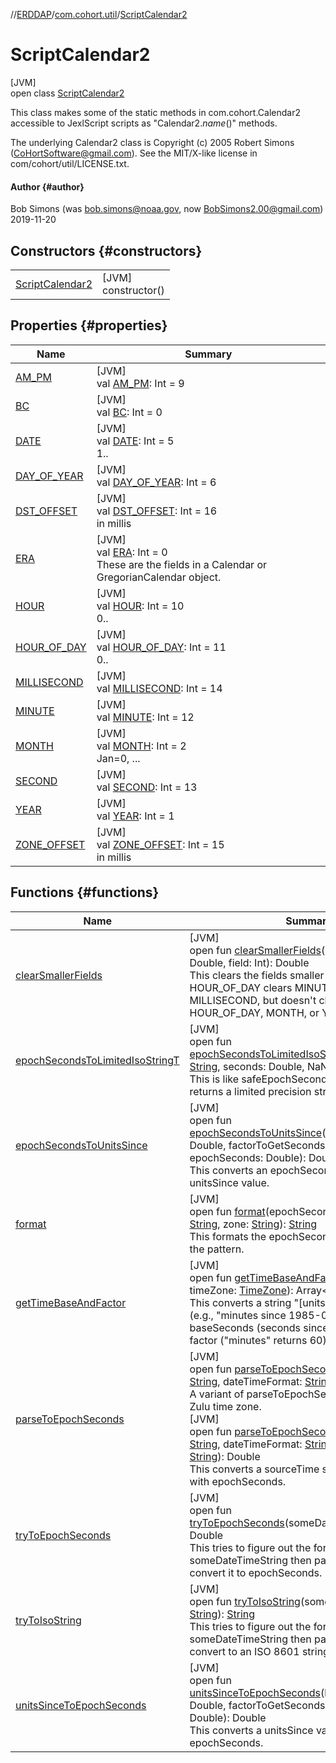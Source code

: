 //[ERDDAP](../../../index.md)/[com.cohort.util](../index.md)/[ScriptCalendar2](index.md)

# ScriptCalendar2

[JVM]\
open class [ScriptCalendar2](index.md)

This class makes some of the static methods in com.cohort.Calendar2 accessible to JexlScript scripts as &quot;Calendar2.*name*()&quot; methods. 

The underlying Calendar2 class is Copyright (c) 2005 Robert Simons (CoHortSoftware@gmail.com). See the MIT/X-like license in com/cohort/util/LICENSE.txt.

#### Author {#author}

Bob Simons (was bob.simons@noaa.gov, now BobSimons2.00@gmail.com) 2019-11-20

## Constructors {#constructors}

| | |
|---|---|
| [ScriptCalendar2](-script-calendar2-constructor.md) | [JVM]<br/>constructor() |

## Properties {#properties}

| Name | Summary |
|---|---|
| [AM_PM](-a-m_-p-m.md) | [JVM]<br/>val [AM_PM](-a-m_-p-m.md): Int = 9 |
| [BC](-b-c.md) | [JVM]<br/>val [BC](-b-c.md): Int = 0 |
| [DATE](-d-a-t-e.md) | [JVM]<br/>val [DATE](-d-a-t-e.md): Int = 5<br/>1.. |
| [DAY_OF_YEAR](-d-a-y_-o-f_-y-e-a-r.md) | [JVM]<br/>val [DAY_OF_YEAR](-d-a-y_-o-f_-y-e-a-r.md): Int = 6 |
| [DST_OFFSET](-d-s-t_-o-f-f-s-e-t.md) | [JVM]<br/>val [DST_OFFSET](-d-s-t_-o-f-f-s-e-t.md): Int = 16<br/>in millis |
| [ERA](-e-r-a.md) | [JVM]<br/>val [ERA](-e-r-a.md): Int = 0<br/>These are the fields in a Calendar or GregorianCalendar object. |
| [HOUR](-h-o-u-r.md) | [JVM]<br/>val [HOUR](-h-o-u-r.md): Int = 10<br/>0.. |
| [HOUR_OF_DAY](-h-o-u-r_-o-f_-d-a-y.md) | [JVM]<br/>val [HOUR_OF_DAY](-h-o-u-r_-o-f_-d-a-y.md): Int = 11<br/>0.. |
| [MILLISECOND](-m-i-l-l-i-s-e-c-o-n-d.md) | [JVM]<br/>val [MILLISECOND](-m-i-l-l-i-s-e-c-o-n-d.md): Int = 14 |
| [MINUTE](-m-i-n-u-t-e.md) | [JVM]<br/>val [MINUTE](-m-i-n-u-t-e.md): Int = 12 |
| [MONTH](-m-o-n-t-h.md) | [JVM]<br/>val [MONTH](-m-o-n-t-h.md): Int = 2<br/>Jan=0, ... |
| [SECOND](-s-e-c-o-n-d.md) | [JVM]<br/>val [SECOND](-s-e-c-o-n-d.md): Int = 13 |
| [YEAR](-y-e-a-r.md) | [JVM]<br/>val [YEAR](-y-e-a-r.md): Int = 1 |
| [ZONE_OFFSET](-z-o-n-e_-o-f-f-s-e-t.md) | [JVM]<br/>val [ZONE_OFFSET](-z-o-n-e_-o-f-f-s-e-t.md): Int = 15<br/>in millis |

## Functions {#functions}

| Name | Summary |
|---|---|
| [clearSmallerFields](clear-smaller-fields.md) | [JVM]<br/>open fun [clearSmallerFields](clear-smaller-fields.md)(epochSeconds: Double, field: Int): Double<br/>This clears the fields smaller than 'field' (e.g., HOUR_OF_DAY clears MINUTE, SECOND, and MILLISECOND, but doesn't change HOUR_OF_DAY, MONTH, or YEAR). |
| [epochSecondsToLimitedIsoStringT](epoch-seconds-to-limited-iso-string-t.md) | [JVM]<br/>open fun [epochSecondsToLimitedIsoStringT](epoch-seconds-to-limited-iso-string-t.md)(time_precision: [String](https://docs.oracle.com/en/java/javase/21/docs/api/java.base/java/lang/String.html), seconds: Double, NaNString: [String](https://docs.oracle.com/en/java/javase/21/docs/api/java.base/java/lang/String.html)): [String](https://docs.oracle.com/en/java/javase/21/docs/api/java.base/java/lang/String.html)<br/>This is like safeEpochSecondsToIsoStringT3Z, but returns a limited precision string. |
| [epochSecondsToUnitsSince](epoch-seconds-to-units-since.md) | [JVM]<br/>open fun [epochSecondsToUnitsSince](epoch-seconds-to-units-since.md)(baseSeconds: Double, factorToGetSeconds: Double, epochSeconds: Double): Double<br/>This converts an epochSeconds value into a unitsSince value. |
| [format](format.md) | [JVM]<br/>open fun [format](format.md)(epochSeconds: Double, pattern: [String](https://docs.oracle.com/en/java/javase/21/docs/api/java.base/java/lang/String.html), zone: [String](https://docs.oracle.com/en/java/javase/21/docs/api/java.base/java/lang/String.html)): [String](https://docs.oracle.com/en/java/javase/21/docs/api/java.base/java/lang/String.html)<br/>This formats the epochSeconds time value using the pattern. |
| [getTimeBaseAndFactor](get-time-base-and-factor.md) | [JVM]<br/>open fun [getTimeBaseAndFactor](get-time-base-and-factor.md)(tsUnits: [String](https://docs.oracle.com/en/java/javase/21/docs/api/java.base/java/lang/String.html), timeZone: [TimeZone](https://docs.oracle.com/en/java/javase/21/docs/api/java.base/java/util/TimeZone.html)): Array&lt;Double&gt;<br/>This converts a string &quot;[units] since [isoDate]&quot; (e.g., &quot;minutes since 1985-01-01&quot;) into a baseSeconds (seconds since 1970-01-01) and a factor (&quot;minutes&quot; returns 60). |
| [parseToEpochSeconds](parse-to-epoch-seconds.md) | [JVM]<br/>open fun [parseToEpochSeconds](parse-to-epoch-seconds.md)(sourceTime: [String](https://docs.oracle.com/en/java/javase/21/docs/api/java.base/java/lang/String.html), dateTimeFormat: [String](https://docs.oracle.com/en/java/javase/21/docs/api/java.base/java/lang/String.html)): Double<br/>A variant of parseToEpochSeconds that uses the Zulu time zone.<br/>[JVM]<br/>open fun [parseToEpochSeconds](parse-to-epoch-seconds.md)(sourceTime: [String](https://docs.oracle.com/en/java/javase/21/docs/api/java.base/java/lang/String.html), dateTimeFormat: [String](https://docs.oracle.com/en/java/javase/21/docs/api/java.base/java/lang/String.html), timeZoneString: [String](https://docs.oracle.com/en/java/javase/21/docs/api/java.base/java/lang/String.html)): Double<br/>This converts a sourceTime string into a double with epochSeconds. |
| [tryToEpochSeconds](try-to-epoch-seconds.md) | [JVM]<br/>open fun [tryToEpochSeconds](try-to-epoch-seconds.md)(someDateTimeString: [String](https://docs.oracle.com/en/java/javase/21/docs/api/java.base/java/lang/String.html)): Double<br/>This tries to figure out the format of someDateTimeString then parse the value and convert it to epochSeconds. |
| [tryToIsoString](try-to-iso-string.md) | [JVM]<br/>open fun [tryToIsoString](try-to-iso-string.md)(someDateTimeString: [String](https://docs.oracle.com/en/java/javase/21/docs/api/java.base/java/lang/String.html)): [String](https://docs.oracle.com/en/java/javase/21/docs/api/java.base/java/lang/String.html)<br/>This tries to figure out the format of someDateTimeString then parse the value and convert to an ISO 8601 string with 'Z' at end. |
| [unitsSinceToEpochSeconds](units-since-to-epoch-seconds.md) | [JVM]<br/>open fun [unitsSinceToEpochSeconds](units-since-to-epoch-seconds.md)(baseSeconds: Double, factorToGetSeconds: Double, unitsSince: Double): Double<br/>This converts a unitsSince value into epochSeconds. |